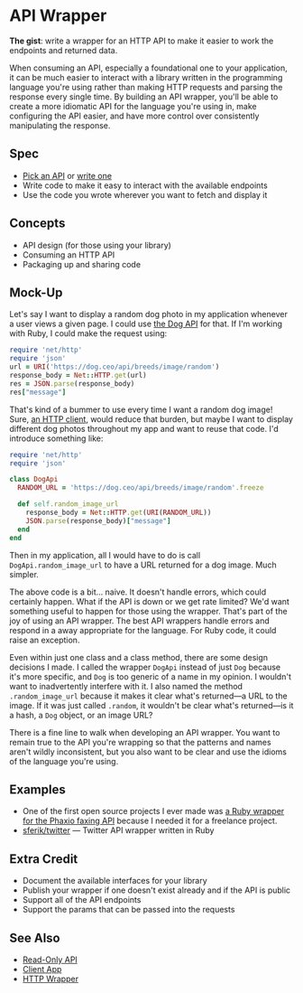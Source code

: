 # API Wrapper

**The gist**: write a wrapper for an HTTP API to make it easier to work the endpoints and returned data.

When consuming an API, especially a foundational one to your application, it can be much easier to interact with a library written in the programming language you're using rather than making HTTP requests and parsing the response every single time. By building an API wrapper, you'll be able to create a more idiomatic API for the language you're using in, make configuring the API easier, and have more control over consistently manipulating the response.

## Spec

- [Pick an API](https://github.com/public-apis/public-apis) or [write one](../web-apis/read-only-api.md)
- Write code to make it easy to interact with the available endpoints
- Use the code you wrote wherever you want to fetch and display it

## Concepts

- API design (for those using your library)
- Consuming an HTTP API
- Packaging up and sharing code

## Mock-Up

Let's say I want to display a random dog photo in my application whenever a user views a given page. I could use [the Dog API](https://dog.ceo/dog-api/) for that. If I'm working with Ruby, I could make the request using:

``` ruby
require 'net/http'
require 'json'
url = URI('https://dog.ceo/api/breeds/image/random')
response_body = Net::HTTP.get(url)
res = JSON.parse(response_body)
res["message"]
```

That's kind of a bummer to use every time I want a random dog image! Sure, [an HTTP client](./http-client.md), would reduce that burden, but maybe I want to display different dog photos throughout my app and want to reuse that code. I'd introduce something like:

``` ruby
require 'net/http'
require 'json'

class DogApi
  RANDOM_URL = 'https://dog.ceo/api/breeds/image/random'.freeze

  def self.random_image_url
    response_body = Net::HTTP.get(URI(RANDOM_URL))
    JSON.parse(response_body)["message"]
  end
end
```

Then in my application, all I would have to do is call `DogApi.random_image_url` to have a URL returned for a dog image. Much simpler.

The above code is a bit... naive. It doesn't handle errors, which could certainly happen. What if the API is down or we get rate limited? We'd want something useful to happen for those using the wrapper. That's part of the joy of using an API wrapper. The best API wrappers handle errors and respond in a away appropriate for the language. For Ruby code, it could raise an exception.

Even within just one class and a class method, there are some design decisions I made. I called the wrapper `DogApi` instead of just `Dog` because it's more specific, and `Dog` is too generic of a name in my opinion. I wouldn't want to inadvertently interfere with it. I also named the method `.random_image_url` because it makes it clear what's returned—a URL to the image. If it was just called `.random`, it wouldn't be clear what's returned—is it a hash, a `Dog` object, or an image URL?

There is a fine line to walk when developing an API wrapper. You want to remain true to the API you're wrapping so that the patterns and names aren't wildly inconsistent, but you also want to be clear and use the idioms of the language you're using.

## Examples

- One of the first open source projects I ever made was [a Ruby wrapper for the Phaxio faxing API](https://rubygems.org/gems/phaxio) because I needed it for a freelance project.
- [sferik/twitter](https://github.com/sferik/twitter) — Twitter API wrapper written in Ruby

## Extra Credit

- Document the available interfaces for your library
- Publish your wrapper if one doesn't exist already and if the API is public
- Support all of the API endpoints
- Support the params that can be passed into the requests

## See Also

- [Read-Only API](../web-apis/read-only-api.md)
- [Client App](../general-graphical-apps/client-app.md)
- [HTTP Wrapper](./http-wrapper.md)
